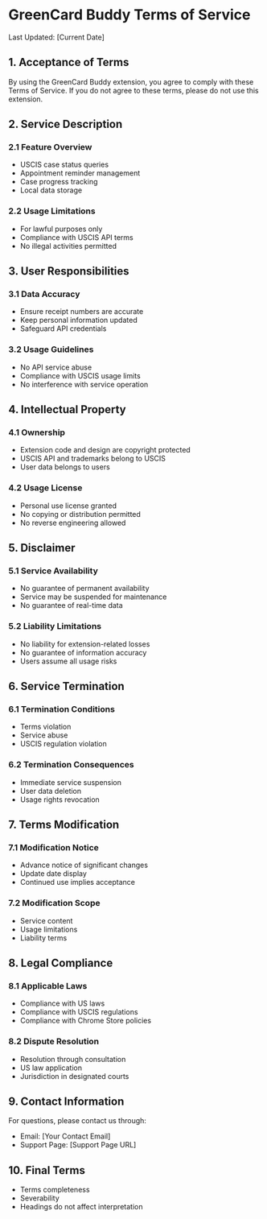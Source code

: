 # GreenCard Buddy Terms of Service

Last Updated: [Current Date]

## 1. Acceptance of Terms

By using the GreenCard Buddy extension, you agree to comply with these Terms of Service. If you do not agree to these terms, please do not use this extension.

## 2. Service Description

### 2.1 Feature Overview
- USCIS case status queries
- Appointment reminder management
- Case progress tracking
- Local data storage

### 2.2 Usage Limitations
- For lawful purposes only
- Compliance with USCIS API terms
- No illegal activities permitted

## 3. User Responsibilities

### 3.1 Data Accuracy
- Ensure receipt numbers are accurate
- Keep personal information updated
- Safeguard API credentials

### 3.2 Usage Guidelines
- No API service abuse
- Compliance with USCIS usage limits
- No interference with service operation

## 4. Intellectual Property

### 4.1 Ownership
- Extension code and design are copyright protected
- USCIS API and trademarks belong to USCIS
- User data belongs to users

### 4.2 Usage License
- Personal use license granted
- No copying or distribution permitted
- No reverse engineering allowed

## 5. Disclaimer

### 5.1 Service Availability
- No guarantee of permanent availability
- Service may be suspended for maintenance
- No guarantee of real-time data

### 5.2 Liability Limitations
- No liability for extension-related losses
- No guarantee of information accuracy
- Users assume all usage risks

## 6. Service Termination

### 6.1 Termination Conditions
- Terms violation
- Service abuse
- USCIS regulation violation

### 6.2 Termination Consequences
- Immediate service suspension
- User data deletion
- Usage rights revocation

## 7. Terms Modification

### 7.1 Modification Notice
- Advance notice of significant changes
- Update date display
- Continued use implies acceptance

### 7.2 Modification Scope
- Service content
- Usage limitations
- Liability terms

## 8. Legal Compliance

### 8.1 Applicable Laws
- Compliance with US laws
- Compliance with USCIS regulations
- Compliance with Chrome Store policies

### 8.2 Dispute Resolution
- Resolution through consultation
- US law application
- Jurisdiction in designated courts

## 9. Contact Information

For questions, please contact us through:
- Email: [Your Contact Email]
- Support Page: [Support Page URL]

## 10. Final Terms

- Terms completeness
- Severability
- Headings do not affect interpretation 
